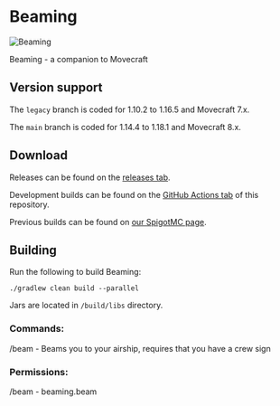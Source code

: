 # Beaming
![Beaming](https://github.com/APDevTeam/Beaming/actions/workflows/gradle.yml/badge.svg)

Beaming - a companion to Movecraft


## Version support
The `legacy` branch is coded for 1.10.2 to 1.16.5 and Movecraft 7.x.

The `main` branch is coded for 1.14.4 to 1.18.1 and Movecraft 8.x.

## Download
Releases can be found on the [releases tab](https://github.com/APDevTeam/Beaming/releases).

Development builds can be found on the [GitHub Actions tab](https://github.com/APDevTeam/Beaming/actions) of this repository.

Previous builds can be found on [our SpigotMC page](https://www.spigotmc.org/resources/beaming.8094/).

## Building
Run the following to build Beaming:
```
./gradlew clean build --parallel
```
Jars are located in `/build/libs` directory.

### Commands:
/beam - Beams you to your airship, requires that you have a crew sign

### Permissions:
/beam - beaming.beam
